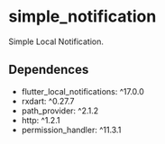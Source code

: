 # simple_notification

Simple Local Notification.

## Dependences

- flutter_local_notifications: ^17.0.0
- rxdart: ^0.27.7
- path_provider: ^2.1.2
- http: ^1.2.1
- permission_handler: ^11.3.1
